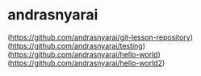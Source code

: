 # andrasnyarai
(https://github.com/andrasnyarai/git-lesson-repository)
(https://github.com/andrasnyarai/testing)
(https://github.com/andrasnyarai/hello-world)
(https://github.com/andrasnyarai/hello-world2)
